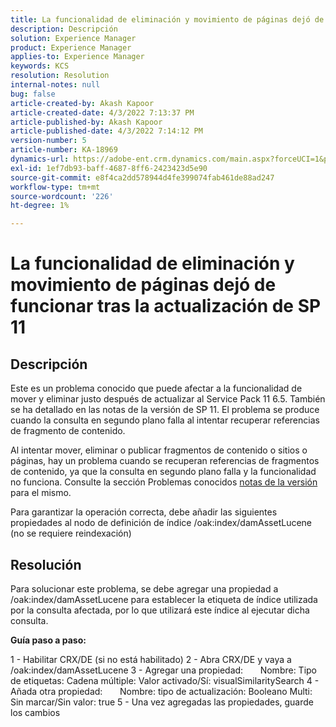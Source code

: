 ```yaml
---
title: La funcionalidad de eliminación y movimiento de páginas dejó de funcionar tras la actualización de SP 11
description: Descripción
solution: Experience Manager
product: Experience Manager
applies-to: Experience Manager
keywords: KCS
resolution: Resolution
internal-notes: null
bug: false
article-created-by: Akash Kapoor
article-created-date: 4/3/2022 7:13:37 PM
article-published-by: Akash Kapoor
article-published-date: 4/3/2022 7:14:12 PM
version-number: 5
article-number: KA-18969
dynamics-url: https://adobe-ent.crm.dynamics.com/main.aspx?forceUCI=1&pagetype=entityrecord&etn=knowledgearticle&id=bdedee26-82b3-ec11-983f-000d3a5d09d6
exl-id: 1ef7db93-baff-4687-8ff6-2423423d5e90
source-git-commit: e8f4ca2dd578944d4fe399074fab461de88ad247
workflow-type: tm+mt
source-wordcount: '226'
ht-degree: 1%

---
```


# La funcionalidad de eliminación y movimiento de páginas dejó de funcionar tras la actualización de SP 11

## Descripción


Este es un problema conocido que puede afectar a la funcionalidad de mover y eliminar justo después de actualizar al Service Pack 11 6.5. También se ha detallado en las notas de la versión de SP 11. El problema se produce cuando la consulta en segundo plano falla al intentar recuperar referencias de fragmento de contenido.

Al intentar mover, eliminar o publicar fragmentos de contenido o sitios o páginas, hay un problema cuando se recuperan referencias de fragmentos de contenido, ya que la consulta en segundo plano falla y la funcionalidad no funciona.
Consulte la sección Problemas conocidos [notas de la versión](https://experienceleague.adobe.com/docs/experience-manager-65/release-notes/service-pack/sp-release-notes.html#known-issues) para el mismo.

Para garantizar la operación correcta, debe añadir las siguientes propiedades al nodo de definición de índice /oak:index/damAssetLucene (no se requiere reindexación)


## Resolución


Para solucionar este problema, se debe agregar una propiedad a /oak:index/damAssetLucene para establecer la etiqueta de índice utilizada por la consulta afectada, por lo que utilizará este índice al ejecutar dicha consulta.

<b>Guía paso a paso:</b>

1 - Habilitar CRX/DE (si no está habilitado) 2 - Abra CRX/DE y vaya a /oak:index/damAssetLucene 3 - Agregar una propiedad:       Nombre: Tipo de etiquetas: Cadena múltiple: Valor activado/Sí: visualSimilaritySearch 4 - Añada otra propiedad:       Nombre: tipo de actualización: Booleano Multi: Sin marcar/Sin valor: true 5 - Una vez agregadas las propiedades, guarde los cambios
